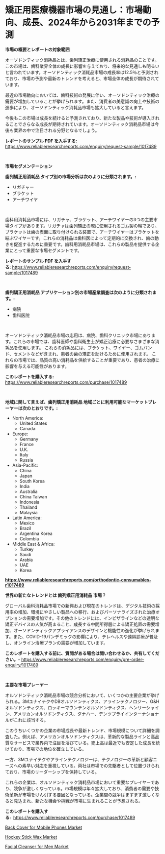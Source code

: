 <p><h1>矯正用医療機器市場の見通し：市場動向、成長、2024年から2031年までの予測</h1></p><p><strong>市場の概要とレポートの対象範囲</strong></p>
<p><p>オーソドンティック消耗品とは、歯列矯正治療に使用される消耗品のことです。この市場は、歯科業界全体の成長に影響を与えており、将来的な見通しも明るいと言われています。オーソドンティック消耗品市場の成長率は12.5％と予測されており、市場の予測や最新のトレンドを考えると、市場全体の成長が期待されています。</p><p>最近の市場動向においては、歯科技術の発展に伴い、オーソドンティック治療の需要が増加していることが挙げられます。また、消費者の美意識の向上や技術の進歩により、オーソドンティック消耗品市場も拡大していると言えます。</p><p>今後もこの市場は成長を続けると予測されており、新たな製品や技術が導入されることでさらなる成長が期待されています。オーソドンティック消耗品市場は今後も業界の中で注目される分野となるでしょう。</p></p>
<p><strong>レポートのサンプル PDF を入手する:</strong> <a href="https://www.reliableresearchreports.com/enquiry/request-sample/1017489">https://www.reliableresearchreports.com/enquiry/request-sample/1017489</a></p>
<p>&nbsp;</p>
<p><strong>市場セグメンテーション</strong></p>
<p><strong>歯列矯正用消耗品 タイプ別の市場分析は次のように分類されます。:</strong></p>
<p><ul><li>リガチャー</li><li>ブラケット</li><li>アーチワイヤ</li></ul></p>
<p>&nbsp;</p>
<p><p>歯科用消耗品市場には、リガチャ、ブラケット、アーチワイヤーの3つの主要市場タイプがあります。リガチャは歯列矯正の際に使用されるゴム製の輪であり、ブラケットは歯の表面に取り付けられる装置で、アーチワイヤーはブラケットを結ぶワイヤーです。これらの消耗品は歯科医によって定期的に交換され、歯の動きを促進するために重要です。歯科用消耗品市場は、これらの製品を提供する企業にとって重要な市場セグメントです。</p></p>
<p><strong>レポートのサンプル PDF を入手する:</strong>&nbsp;<a href="https://www.reliableresearchreports.com/enquiry/request-sample/1017489">https://www.reliableresearchreports.com/enquiry/request-sample/1017489</a></p>
<p>&nbsp;</p>
<p><strong> 歯列矯正用消耗品 アプリケーション別の市場産業調査は次のように分類されます。:</strong></p>
<p><ul><li>病院</li><li>歯科医院</li></ul></p>
<p>&nbsp;</p>
<p><p>オーソドンティック消耗品市場の応用は、病院、歯科クリニック市場にあります。これらの市場では、歯科医師や歯科衛生士が矯正治療に必要なさまざまな消耗品を使用します。 これらの消耗品には、ブラケット、ワイヤー、ゴムバンド、セメントなどが含まれ、患者の歯の矯正を助けるために使用されます。 これらの市場では、品質の高い消耗品を供給することが重要であり、患者の治療に影響を与える可能性があります。</p></p>
<p><strong>このレポートを購入する:</strong>&nbsp; <a href="https://www.reliableresearchreports.com/purchase/1017489">https://www.reliableresearchreports.com/purchase/1017489</a></p>
<p>&nbsp;</p>
<p><strong>地域に関して言えば、歯列矯正用消耗品 地域ごとに利用可能なマーケットプレーヤーは次のとおりです。:</strong></p>
<p><ul>
    <li>
        North America:
        <ul>
            <li>United States</li>
            <li>Canada</li>
        </ul>
    </li>
    <li>
        Europe:
        <ul>
            <li>Germany</li>
            <li>France</li>
            <li>U.K.</li>
            <li>Italy</li>
            <li>Russia</li>
        </ul>
    </li>
    <li>
        Asia-Pacific:
        <ul>
            <li>China</li>
            <li>Japan</li>
            <li>South Korea</li>
            <li>India</li>
            <li>Australia</li>
            <li>China Taiwan</li>
            <li>Indonesia</li>
            <li>Thailand</li>
            <li>Malaysia</li>
        </ul>
    </li>
    <li>
        Latin America:
        <ul>
            <li>Mexico</li>
            <li>Brazil</li>
            <li>Argentina Korea</li>
            <li>Colombia</li>
        </ul>
    </li>
    <li>
        Middle East & Africa:
        <ul>
            <li>Turkey</li>
            <li>Saudi</li>
            <li>Arabia</li>
            <li>UAE</li>
            <li>Korea</li>
        </ul>
    </li>
    </ul></p>
<p><strong><a href="https://www.reliableresearchreports.com/orthodontic-consumables-r1017489">https://www.reliableresearchreports.com/orthodontic-consumables-r1017489</a></strong>&nbsp;</p>
<p><strong>世界の新たなトレンドとは 歯列矯正用消耗品 市場？</strong></p>
<p><p>グローバル歯科消耗品市場での新興および現在のトレンドは、デジタル技術の採用率の増加、環境にやさしい製品への移行、およびパーソナライズされた治療オプションの需要増加です。その他のトレンドには、インビザラインなどの透明な矯正デバイスの人気が高まること、成長する中間所得層による矯正処置の需要増加、オーソドンティックアプライアンスのデザインと機能性の進化が挙げられます。また、COVID-19パンデミックの影響により、テレヘルスや遠隔診療が普及し、オンライン治療プランの需要が増加しています。</p></p>
<p><strong>このレポートを購入する前に、質問がある場合は問い合わせるか、共有してください。</strong>- <a href="https://www.reliableresearchreports.com/enquiry/pre-order-enquiry/1017489">https://www.reliableresearchreports.com/enquiry/pre-order-enquiry/1017489</a></p>
<p>&nbsp;</p>
<p><strong>主要な市場プレーヤー</strong></p>
<p><p>オルソドンティック消耗品市場の競合分析において、いくつかの主要企業が挙げられる。3MユナイテクやDBオルソドンティクス、アラインテクノロジー、G&Hオルソドンティクス、ロッキーマウンテンオルソドンティクス、ヘンリーシャイン、アメリカンオルソドンティクス、ダナハー、デンツプライインターナショナルがこれに該当する。</p><p>このうちいくつかの企業の市場成長や最新トレンド、市場規模について詳細を調査した。例えば、アメリカンオルソドンティクスは、革新的な製品ラインと高品質なサービスで業界内で注目を浴びている。売上高は最近でも安定した成長を続けており、市場での地位を確立している。</p><p>一方、3Mユナイテクやアラインテクノロジーは、テクノロジーの革新と顧客ニーズへの素早い対応を重視している。両社は市場での先駆者として位置づけられており、市場のリーダーシップを保持している。</p><p>これらの企業は、オルソドンティック消耗品市場において重要なプレイヤーであり、競争が激しくなっている。市場規模は年々拡大しており、消費者の需要や技術革新が市場をけん引する要因となっている。企業間の競争はますます激しくなると見込まれ、新たな機会や挑戦が市場に生まれることが予想される。</p></p>
<p><strong>このレポートを購入する:</strong>&nbsp;&nbsp;<a href="https://www.reliableresearchreports.com/purchase/1017489">https://www.reliableresearchreports.com/purchase/1017489</a></p>
<p><p><a href="https://www.linkedin.com/pulse/analyzing-back-cover-mobile-phones-market-global-industry-3f2je?trackingId=7wDr7RGGT5IXplVB54QGlw%3D%3D">Back Cover for Mobile Phones Market</a></p><p><a href="https://www.linkedin.com/pulse/hockey-stick-wax-market-furnishes-information-share-trends-cvuie?trackingId=%2FjB4gA9gVjJkbjDPB9LGfA%3D%3D">Hockey Stick Wax Market</a></p><p><a href="https://www.linkedin.com/pulse/facial-cleanser-men-market-size-outlook-forecast-2024-2031-nrnte?trackingId=IGwyHUf4ZlmpttL6Zp%2FmdQ%3D%3D">Facial Cleanser for Men Market</a></p></p>